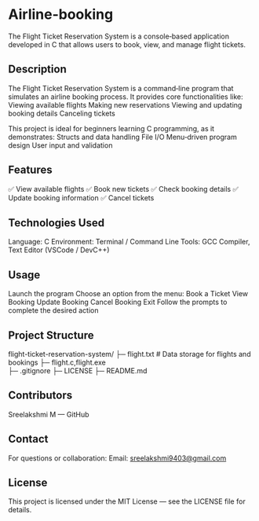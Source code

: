 # Airline-booking
The Flight Ticket Reservation System is a console‑based application developed in C that allows users to book, view, and manage flight tickets.

## Description
The Flight Ticket Reservation System is a command‑line program that simulates an airline booking process. It provides core functionalities like:
Viewing available flights
Making new reservations
Viewing and updating booking details
Canceling tickets

This project is ideal for beginners learning C programming, as it demonstrates:
Structs and data handling
File I/O
Menu‑driven program design
User input and validation

## Features
✅ View available flights
✅ Book new tickets
✅ Check booking details
✅ Update booking information
✅ Cancel tickets

## Technologies Used
Language: C
Environment: Terminal / Command Line
Tools: GCC Compiler, Text Editor (VSCode / DevC++)

## Usage
Launch the program
Choose an option from the menu:
Book a Ticket
View Booking
Update Booking
Cancel Booking
Exit
Follow the prompts to complete the desired action

## Project Structure

flight-ticket-reservation-system/
├─ flight.txt                # Data storage for flights and bookings
├─ flight.c,flight.exe  
├─ .gitignore
├─ LICENSE
├─ README.md

## Contributors
Sreelakshmi M — GitHub

## Contact
For questions or collaboration:
Email: sreelakshmi9403@gmail.com

 ## License
This project is licensed under the MIT License — see the LICENSE file for details.
